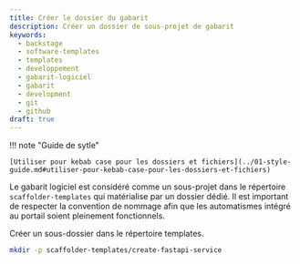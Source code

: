 ```yaml
---
title: Créer le dossier du gabarit
description: Créer un dossier de sous-projet de gabarit
keywords:
  - backstage
  - software-templates
  - templates
  - developpement
  - gabarit-logiciel
  - gabarit
  - development
  - git
  - github
draft: true
---
```


!!! note "Guide de sytle"
    
    [Utiliser pour kebab case pour les dossiers et fichiers](../01-style-guide.md#utiliser-pour-kebab-case-pour-les-dossiers-et-fichiers)

Le gabarit logiciel est considéré comme un sous-projet dans le répertoire `scaffolder-templates` qui matérialise par un dossier dédié. Il est important de respecter la convention de nommage afin que les automatismes intégré au portail soient pleinement fonctionnels.

Créer un sous-dossier dans le répertoire templates.

```bash
mkdir -p scaffolder-templates/create-fastapi-service
```
